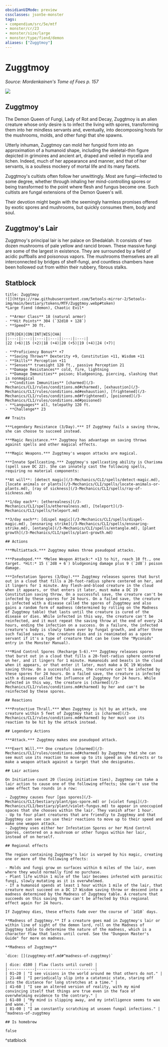 ```yaml
---
obsidianUIMode: preview
cssclasses: json5e-monster
tags:
- compendium/src/5e/mtf
- monster/cr/23
- monster/size/large
- monster/type/fiend/demon
aliases: ["Zuggtmoy"]
---
```

# Zuggtmoy
*Source: Mordenkainen's Tome of Foes p. 157*  

![](https://raw.githubusercontent.com/5etools-mirror-2/5etools-img/main/bestiary/MTF/Zuggtmoy.webp#right)  
## Zuggtmoy

The Demon Queen of Fungi, Lady of Rot and Decay, Zuggtmoy is an alien creature whose only desire is to infect the living with spores, transforming them into her mindless servants and, eventually, into decomposing hosts for the mushrooms, molds, and other fungi that she spawns.

Utterly inhuman, Zuggtmoy can mold her fungoid form into an approximation of a humanoid shape, including the skeletal-thin figure depicted in grimoires and ancient art, draped and veiled in mycelia and lichen. Indeed, much of her appearance and manner, and that of her servants, is a soulless mockery of mortal life and its many facets.

Zuggtmoy's cultists often follow her unwittingly. Most are fungi—infected to some degree, whether through inhaling her mind-controlling spores or being transformed to the point where flesh and fungus become one. Such cultists are fungal extensions of the Demon Queen's will.

Their devotion might begin with the seemingly harmless promises offered by exotic spores and mushrooms, but quickly consumes them, body and soul.

## Zuggtmoy's Lair

Zuggtmoy's principal lair is her palace on Shedaklah. It consists of two dozen mushrooms of pale yellow and rancid brown. These massive fungi are some of the largest in existence. They are surrounded by a field of acidic puffballs and poisonous vapors. The mushrooms themselves are all interconnected by bridges of shelf-fungi, and countless chambers have been hollowed out from within their rubbery, fibrous stalks.


## Statblock

```ad-statblock
title: Zuggtmoy
![](https://raw.githubusercontent.com/5etools-mirror-2/5etools-img/main/bestiary/tokens/MTF/Zuggtmoy.webp#token)
*Large fiend (demon), Chaotic Evil*

- **Armor Class** 18 (natural armor)
- **Hit Points** 304 (`32d10 + 128`) 
- **Speed** 30 ft.

|STR|DEX|CON|INT|WIS|CHA|
|:---:|:---:|:---:|:---:|:---:|:---:|
|22 (+6)|15 (+2)|18 (+4)|20 (+5)|19 (+4)|24 (+7)|

- **Proficiency Bonus** +7
- **Saving Throws** Dexterity +9, Constitution +11, Wisdom +11
- **Skills** Perception +11
- **Senses** truesight 120 ft., passive Perception 21
- **Damage Resistances** cold, fire, lightning
- **Damage Immunities** poison; bludgeoning, piercing, slashing that is nonmagical
- **Condition Immunities** [charmed](/3-Mechanics/CLI/rules/conditions.md#charmed), [exhaustion](/3-Mechanics/CLI/rules/conditions.md#exhaustion), [frightened](/3-Mechanics/CLI/rules/conditions.md#frightened), [poisoned](/3-Mechanics/CLI/rules/conditions.md#poisoned)
- **Languages** all, telepathy 120 ft.
- **Challenge** 23

## Traits

***Legendary Resistance (3/Day).*** If Zuggtmoy fails a saving throw, she can choose to succeed instead.

***Magic Resistance.*** Zuggtmoy has advantage on saving throws against spells and other magical effects.

***Magic Weapons.*** Zuggtmoy's weapon attacks are magical.

***Innate Spellcasting.*** Zuggtmoy's spellcasting ability is Charisma (spell save DC 22). She can innately cast the following spells, requiring no material components:

**At will**: [detect magic](/3-Mechanics/CLI/spells/detect-magic.md), [locate animals or plants](/3-Mechanics/CLI/spells/locate-animals-or-plants.md), [ray of sickness](/3-Mechanics/CLI/spells/ray-of-sickness.md)

**1/day each**: [etherealness](/3-Mechanics/CLI/spells/etherealness.md), [teleport](/3-Mechanics/CLI/spells/teleport.md)

**3/day each**: [dispel magic](/3-Mechanics/CLI/spells/dispel-magic.md), [ensnaring strike](/3-Mechanics/CLI/spells/ensnaring-strike.md), [entangle](/3-Mechanics/CLI/spells/entangle.md), [plant growth](/3-Mechanics/CLI/spells/plant-growth.md)

## Actions

***Multiattack.*** Zuggtmoy makes three pseudopod attacks.

***Pseudopod.*** *Melee Weapon Attack:* +13 to hit, reach 10 ft., one target. *Hit:* 15 (`2d8 + 6`) bludgeoning damage plus 9 (`2d8`) poison damage.

***Infestation Spores (3/Day).*** Zuggtmoy releases spores that burst out in a cloud that fills a 20-foot-radius sphere centered on her, and it lingers for 1 minute. Any flesh-and-blood creature in the cloud when it appears, or that enters it later, must make a DC 19 Constitution saving throw. On a successful save, the creature can't be infected by these spores for 24 hours. On a failed save, the creature is infected with a disease called the spores of Zuggtmoy and also gains a random form of madness (determined by rolling on the Madness of Zuggtmoy table) that lasts until the creature is cured of the disease or dies. While infected in this way, the creature can't be reinfected, and it must repeat the saving throw at the end of every 24 hours, ending the infection on a success. On a failure, the infected creature's body is slowly taken over by fungal growth, and after three such failed saves, the creature dies and is reanimated as a spore servant if it's a type of creature that can be (see the "Myconids" entry in the Monster Manual).

***Mind Control Spores (Recharge 5-6).*** Zuggtmoy releases spores that burst out in a cloud that fills a 20-foot-radius sphere centered on her, and it lingers for 1 minute. Humanoids and beasts in the cloud when it appears, or that enter it later, must make a DC 19 Wisdom saving throw. On a successful save, the creature can't be infected by these spores for 24 hours. On a failed save, the creature is infected with a disease called the influence of Zuggtmoy for 24 hours. While infected in this way, the creature is [charmed](/3-Mechanics/CLI/rules/conditions.md#charmed) by her and can't be reinfected by these spores.

## Reactions

***Protective Thrall.*** When Zuggtmoy is hit by an attack, one creature within 5 feet of Zuggtmoy that is [charmed](/3-Mechanics/CLI/rules/conditions.md#charmed) by her must use its reaction to be hit by the attack instead.

## Legendary Actions

***Attack.*** Zuggtmoy makes one pseudopod attack.

***Exert Will.*** One creature [charmed](/3-Mechanics/CLI/rules/conditions.md#charmed) by Zuggtmoy that she can see must use its reaction to move up to its speed as she directs or to make a weapon attack against a target that she designates.

## Lair actions

On Initiative count 20 (losing initiative ties), Zuggtmoy can take a lair action to cause one of the following effects; she can't use the same effect two rounds in a row:

- Zuggtmoy causes four [gas spores](/3-Mechanics/CLI/bestiary/plant/gas-spore.md) or [violet fungi](/3-Mechanics/CLI/bestiary/plant/violet-fungus.md) to appear in unoccupied spaces that she chooses within the lair. They vanish after 1 hour.  
- Up to four plant creatures that are friendly to Zuggtmoy and that Zuggtmoy can see can use their reactions to move up to their speed and make one weapon attack.  
- Zuggtmoy uses either her Infestation Spores or her Mind Control Spores, centered on a mushroom or other fungus within her lair, instead of on herself.  

## Regional effects

The region containing Zuggtmoy's lair is warped by his magic, creating one or more of the following effects:

- Molds and fungi grow on surfaces within 6 miles of the lair, even where they would normally find no purchase.  
- Plant life within 1 mile of the lair becomes infested with parasitic fungi, slowly mutating as it is overwhelmed.  
- If a humanoid spends at least 1 hour within 1 mile of the lair, that creature must succeed on a DC 17 Wisdom saving throw or descend into a madness determined by the Madness of Zuggtmoy table. A creature that succeeds on this saving throw can't be affected by this regional effect again for 24 hours.  

If Zuggtmoy dies, these effects fade over the course of `1d10` days.

**Madness of Zuggtmoy.** If a creature goes mad in Zuggtmoy's lair or within line of sight of the demon lord, roll on the Madness of Zuggtmoy table to determine the nature of the madness, which is a character flaw that lasts until cured. See the "Dungeon Master's Guide" for more on madness.

**Madness of Zuggtmoy**

`dice: [](zuggtmoy-mtf.md#^madness-of-zuggtmoy)`

| dice: d100 | Flaw (lasts until cured) |
|------------|--------------------------|
| 01–20 | "I see visions in the world around me that others do not." |
| 21–40 | "I periodically slip into a catatonic state, staring off into the distance for long stretches at a time." |
| 41–60 | "I see an altered version of reality, with my mind convincing itself that things are true even in the face of overwhelming evidence to the contrary." |
| 61–80 | "My mind is slipping away, and my intelligence seems to wax and wane." |
| 81–00 | "I am constantly scratching at unseen fungal infections." |
^madness-of-zuggtmoy

## Is homebrew

false
```
^statblock